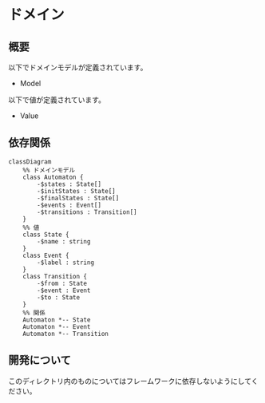 # ドメイン

## 概要

以下でドメインモデルが定義されています。

- Model

以下で値が定義されています。

- Value

## 依存関係

```mermaid
classDiagram
    %% ドメインモデル
    class Automaton {
        -$states : State[]
        -$initStates : State[]
        -$finalStates : State[]
        -$events : Event[]
        -$transitions : Transition[]
    }
    %% 値
    class State {
        -$name : string
    }
    class Event {
        -$label : string
    }
    class Transition {
        -$from : State
        -$event : Event
        -$to : State
    }
    %% 関係
    Automaton *-- State
    Automaton *-- Event
    Automaton *-- Transition
```

## 開発について

このディレクトリ内のものについてはフレームワークに依存しないようにしてください。

